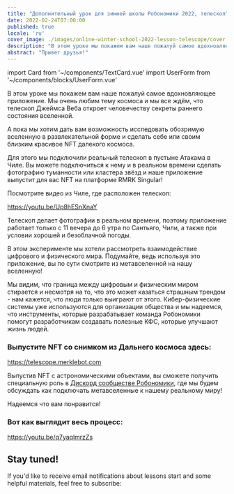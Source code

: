 ```yaml
---
title: "Дополнительный урок для зимней школы Робономики 2022, телескоп"
date: 2022-02-24T07:00:00
published: true
locale: 'ru'
cover_image: ./images/online-winter-school-2022-lesson-telescope/cover.jpg
description: "В этом уроке мы покажем вам наше пожалуй самое вдохновляющее приложение. Мы очень любим тему космоса и мы все ждём, что телескоп Джеймса Веба откроет человечеству секреты раннего состояния вселенной."
abstract: "Привет друзья!"
---
```

import Card from '~/components/TextCard.vue'
import UserForm from '~/components/blocks/UserForm.vue'

В этом уроке мы покажем вам наше пожалуй самое вдохновляющее приложение. Мы очень любим тему космоса и мы все ждём, что телескоп Джеймса Веба откроет человечеству секреты раннего состояния вселенной.

А пока мы хотим дать вам возможность исследовать обозримую вселенную в развлекательной форме и сделать себе или своим близким красивое NFT далекого космоса.

Для этого мы подключили реальный телескоп в пустыне Атакама в Чиле. Вы можете подключиться к нему и в реальном времени сделать фотографию туманности или кластера звёзд и наше приложение выпустит для вас NFT на платформе RMRK Singular!

Посмотрите видео из Чиле, где расположен телескоп:

https://youtu.be/Up8hESnXnaY

Телескоп делает фотографии в реальном времени, поэтому приложение работает только с 11 вечера до 6 утра по Сантьяго, Чили, а также при условии хорошей и безоблачной погоды.

В этом эксперименте мы хотели рассмотреть взаимодействие цифрового и физического мира. Подумайте, ведь используя это приложение, вы по сути смотрите из метавселенной на нашу вселенную!

Мы видим, что граница между цифровым и физическим миром стирается и несмотря на то, что это может казаться страшным трендом - нам кажется, что люди только выиграют от этого. Кибер-физические системы уже используются для организации общества и мы надеемся, что инструменты, которые разрабатывает команда Робономики помогут разработчикам создавать полезные КФС, которые улучшают жизнь людей.

<Card>

### Выпустите NFT со снимком из Дальнего космоса здесь:

https://telescope.merklebot.com

Выпустив NFT с астрономическими объектами, вы сможете получить специальную роль в [Дискорд сообществе Робономики](https://discord.gg/JpaN2XAmqY), где мы будем обсуждать как подключать метавселенные к нашему реальному миру!

Надеемся что вам понравится!

</Card>

<Card>

### Вот как выглядит весь процесс:

https://youtu.be/q7yaqlmrzZs

</Card>

<Card>

## Stay tuned!

If you'd like to receive email notifications about lessons start and some helpful materials, feel free to subscribe:

<UserForm comment="robonomics.network telescope"/>

</Card>
